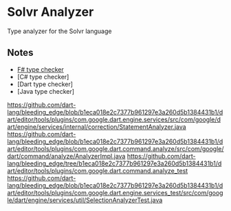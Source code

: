 # Solvr Analyzer
Type analyzer for the Solvr language

## Notes

 * [F# type checker](https://github.com/fsharp/fsharp/blob/master/src/fsharp/tc.fs)
 * [C# type checker]
 * [Dart type checker]
 * [Java type checker]
 
https://github.com/dart-lang/bleeding_edge/blob/b1eca018e2c7377b961297e3a260d5b1384431b1/dart/editor/tools/plugins/com.google.dart.engine.services/src/com/google/dart/engine/services/internal/correction/StatementAnalyzer.java
https://github.com/dart-lang/bleeding_edge/blob/b1eca018e2c7377b961297e3a260d5b1384431b1/dart/editor/tools/plugins/com.google.dart.command.analyze/src/com/google/dart/command/analyze/AnalyzerImpl.java
https://github.com/dart-lang/bleeding_edge/tree/b1eca018e2c7377b961297e3a260d5b1384431b1/dart/editor/tools/plugins/com.google.dart.command.analyze_test
https://github.com/dart-lang/bleeding_edge/blob/b1eca018e2c7377b961297e3a260d5b1384431b1/dart/editor/tools/plugins/com.google.dart.engine.services_test/src/com/google/dart/engine/services/util/SelectionAnalyzerTest.java
